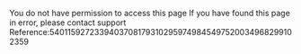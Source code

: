 You do not have permission to access this page If you have found this page in error, please contact support Reference:54011592723394037081793102959749845497520034968299102359